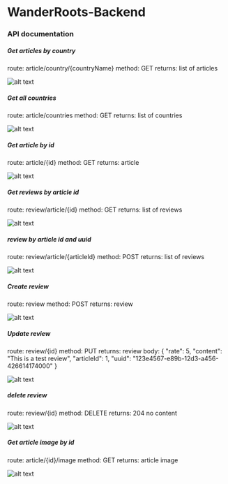 # WanderRoots-Backend

### API documentation

##### Get articles by country

route: article/country/{countryName}
method: GET
returns: list of articles


![alt text](image.png)

##### Get all countries

route: article/countries
method: GET
returns: list of countries

![alt text](image-1.png)

##### Get article by id

route: article/{id}
method: GET
returns: article

![alt text](image-2.png)

##### Get reviews by article id

route: review/article/{id}
method: GET
returns: list of reviews

![alt text](image-5.png)

##### review by article id and uuid

route: review/article/{articleId}
method: POST
returns: list of reviews

![alt text](image-6.png)

##### Create review

route: review
method: POST
returns: review

![alt text](image-4.png)

##### Update review

route: review/{id}
method: PUT
returns: review
body: {
    "rate": 5,
    "content": "This is a test review",
    "articleId": 1,
    "uuid": "123e4567-e89b-12d3-a456-426614174000"
}

![alt text](image-7.png)

##### delete review

route: review/{id}
method: DELETE
returns: 204 no content

![alt text](image-7.png)

##### Get article image by id

route: article/{id}/image
method: GET
returns: article image

![alt text](image-8.png)